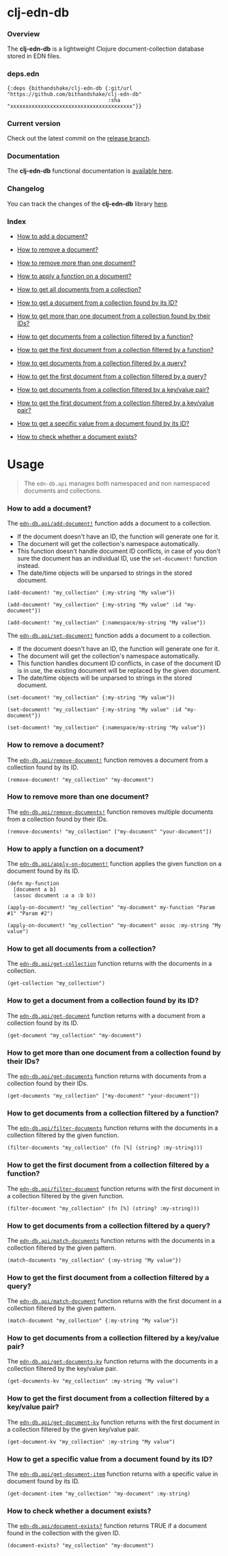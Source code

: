 
# clj-edn-db

### Overview

The <strong>clj-edn-db</strong> is a lightweight Clojure document-collection
database stored in EDN files.

### deps.edn

```
{:deps {bithandshake/clj-edn-db {:git/url "https://github.com/bithandshake/clj-edn-db"
                                 :sha     "xxxxxxxxxxxxxxxxxxxxxxxxxxxxxxxxxxxxxxxx"}}
```

### Current version

Check out the latest commit on the [release branch](https://github.com/bithandshake/clj-edn-db/tree/release).

### Documentation

The <strong>clj-edn-db</strong> functional documentation is [available here](documentation/COVER.md).

### Changelog

You can track the changes of the <strong>clj-edn-db</strong> library [here](CHANGES.md).

### Index

- [How to add a document?](#how-to-add-a-document)

- [How to remove a document?](#how-to-remove-a-document)

- [How to remove more than one document?](#how-to-remove-more-than-one-document)

- [How to apply a function on a document?](#how-to-apply-a-function-on-a-document)

- [How to get all documents from a collection?](#how-to-get-all-documents-from-a-collection)

- [How to get a document from a collection found by its ID?](#how-to-get-a-document-from-a-collection-found-by-its-id)

- [How to get more than one document from a collection found by their IDs?](#how-to-get-more-than-one-document-from-a-collection-found-by-their-ids)

- [How to get documents from a collection filtered by a function?](#how-to-get-documents-from-a-collection-filtered-by-a-function)

- [How to get the first document from a collection filtered by a function?](#how-to-get-the-first-document-from-a-collection-filtered-by-a-function)

- [How to get documents from a collection filtered by a query?](#how-to-get-documents-from-a-collection-filtered-by-a-query)

- [How to get the first document from a collection filtered by a query?](#how-to-get-the-first-document-from-a-collection-filtered-by-a-query)

- [How to get documents from a collection filtered by a key/value pair?](#how-to-get-documents-from-a-collection-filtered-by-a-key-value-pair)

- [How to get the first document from a collection filtered by a key/value pair?](#how-to-get-the-first-document-from-a-collection-filtered-by-a-key-value-pair)

- [How to get a specific value from a document found by its ID?](#how-to-get-a-specific-value-from-a-document-found-by-its-id)

- [How to check whether a document exists?](#how-to-check-whether-a-document-exists)

# Usage

> The `edn-db.api` manages both namespaced and non namespaced documents and collections.

### How to add a document?

The [`edn-db.api/add-document!`](documentation/clj/edn-db/API.md/#add-document)
function adds a document to a collection.

- If the document doesn't have an ID, the function will generate one for it.
- The document will get the collection's namespace automatically.
- This function doesn't handle document ID conflicts, in case of you don't sure
  the document has an individual ID, use the `set-document!` function instead.
- The date/time objects will be unparsed to strings in the stored document.

```
(add-document! "my_collection" {:my-string "My value"})
```

```
(add-document! "my_collection" {:my-string "My value" :id "my-document"})
```

```
(add-document! "my_collection" {:namespace/my-string "My value"})
```

The [`edn-db.api/set-document!`](documentation/clj/edn-db/API.md/#set-document)
function adds a document to a collection.

- If the document doesn't have an ID, the function will generate one for it.
- The document will get the collection's namespace automatically.
- This function handles document ID conflicts, in case of the document ID is in
  use, the existing document will be replaced by the given document.
- The date/time objects will be unparsed to strings in the stored document.

```
(set-document! "my_collection" {:my-string "My value"})
```

```
(set-document! "my_collection" {:my-string "My value" :id "my-document"})
```

```
(set-document! "my_collection" {:namespace/my-string "My value"})
```

### How to remove a document?

The [`edn-db.api/remove-document!`](documentation/clj/edn-db/API.md/#remove-document)
function removes a document from a collection found by its ID.

```
(remove-document! "my_collection" "my-document")
```

### How to remove more than one document?

The [`edn-db.api/remove-documents!`](documentation/clj/edn-db/API.md/#remove-documents)
function removes multiple documents from a collection found by their IDs.

```
(remove-documents! "my_collection" ["my-document" "your-document"])
```

### How to apply a function on a document?

The [`edn-db.api/apply-on-document!`](documentation/clj/edn-db/API.md/#apply-on-document)
function applies the given function on a document found by its ID.

```
(defn my-function
  [document a b]
  (assoc document :a a :b b))

(apply-on-document! "my_collection" "my-document" my-function "Param #1" "Param #2")
```

```
(apply-on-document! "my_collection" "my-document" assoc :my-string "My value")
```

### How to get all documents from a collection?

The [`edn-db.api/get-collection`](documentation/clj/edn-db/API.md/#get-collection)
function returns with the documents in a collection.

```
(get-collection "my_collection")
```

### How to get a document from a collection found by its ID?

The [`edn-db.api/get-document`](documentation/clj/edn-db/API.md/#get-document)
function returns with a document from a collection found by its ID.

```
(get-document "my_collection" "my-document")
```

### How to get more than one document from a collection found by their IDs?

The [`edn-db.api/get-documents`](documentation/clj/edn-db/API.md/#get-documents)
function returns with documents from a collection found by their IDs.

```
(get-documents "my_collection" ["my-document" "your-document"])
```

### How to get documents from a collection filtered by a function?

The [`edn-db.api/filter-documents`](documentation/clj/edn-db/API.md/#filter-documents)
function returns with the documents in a collection filtered by the given function.

```
(filter-documents "my_collection" (fn [%] (string? :my-string)))
```

### How to get the first document from a collection filtered by a function?

The [`edn-db.api/filter-document`](documentation/clj/edn-db/API.md/#filter-document)
function returns with the first document in a collection filtered by the given function.

```
(filter-document "my_collection" (fn [%] (string? :my-string)))
```

### How to get documents from a collection filtered by a query?

The [`edn-db.api/match-documents`](documentation/clj/edn-db/API.md/#match-documents)
function returns with the documents in a collection filtered by the given pattern.

```
(match-documents "my_collection" {:my-string "My value"})
```

### How to get the first document from a collection filtered by a query?

The [`edn-db.api/match-document`](documentation/clj/edn-db/API.md/#match-document)
function returns with the first document in a collection filtered by the given pattern.

```
(match-document "my_collection" {:my-string "My value"})
```

### How to get documents from a collection filtered by a key/value pair?

The [`edn-db.api/get-documents-kv`](documentation/clj/edn-db/API.md/#get-documents-kv)
function returns with the documents in a collection filtered by the key/value pair.

```
(get-documents-kv "my_collection" :my-string "My value")
```

### How to get the first document from a collection filtered by a key/value pair?

The [`edn-db.api/get-document-kv`](documentation/clj/edn-db/API.md/#get-document-kv)
function returns with the first document in a collection filtered by the given key/value pair.

```
(get-document-kv "my_collection" :my-string "My value")
```

### How to get a specific value from a document found by its ID?

The [`edn-db.api/get-document-item`](documentation/clj/edn-db/API.md/#get-document-item)
function returns with a specific value in document found by its ID.

```
(get-document-item "my_collection" "my-document" :my-string)
```

### How to check whether a document exists?

The [`edn-db.api/document-exists?`](documentation/clj/edn-db/API.md/#document-exists)
function returns TRUE if a document found in the collection with the given ID.

```
(document-exists? "my_collection" "my-document")
```
